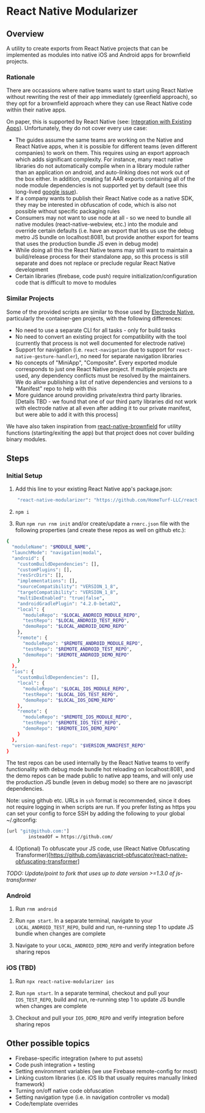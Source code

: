 # React Native Modularizer

## Overview

A utility to create exports from React Native projects that can be implemented as modules into native iOS and Android apps for brownfield projects.

### Rationale

There are occassions where native teams want to start using React Native without rewriting the rest of their app immediately (greenfield approach), so they opt for a brownfield approach where they can use React Native code within their native apps.

On paper, this is supported by React Native (see: [Integration with Existing Apps](https://reactnative.dev/docs/integration-with-existing-apps)). Unfortunately, they do not cover every use case:

- The guides assume the same teams are working on the Native and React Native apps, when it is possible for different teams (even different companies) to work on them. This requires using an export approach which adds significant complexity. For instance, many react native libraries do not automatically compile when in a library module rather than an application on android, and auto-linking does not work out of the box either. In addition, creating fat AAR exports containing all of the node module dependencies is not supported yet by default (see this long-lived [google issue](https://issuetracker.google.com/issues/62121508)).
- If a company wants to publish their React Native code as a native SDK, they may be interested in obfuscation of code, which is also not possible without specific packaging rules
- Consumers may not want to use node at all - so we need to bundle all native modules (react-native-webview, etc.) into the module and override certain defaults (i.e. have an export that lets us use the debug metro JS bundle on localhost:8081, but provide another export for teams that uses the production bundle JS even in debug mode)
- While doing all this the React Native teams may still want to maintain a build/release process for their standalone app, so this process is still separate and does not replace or preclude regular React Native development
- Certain libraries (firebase, code push) require initialization/configuration code that is difficult to move to modules

### Similar Projects

Some of the provided scripts are similar to those used by [Electrode Native](https://native.electrode.io/), particularly the container-gen projects, with the following differences:

- No need to use a separate CLI for all tasks - only for build tasks
- No need to convert an existing project for compatibility with the tool (currently that process is not well documented for electrode native)
- Support for navigation (i.e. `react-navigation` due to support for `react-native-gesture-handler`), no need for separate navigation libraries
- No concepts of "MiniApp", "Composite". Every exported module corresponds to just one React Native project. If multiple projects are used, any dependency conflicts must be resolved by the maintainers. We do allow publishing a list of native dependencies and versions to a "Manifest" repo to help with this
- More guidance around providing private/extra third party libraries. [Details TBD - we found that one of our third party libraries did not work with electrode native at all even after adding it to our private manifest, but were able to add it with this process]

We have also taken inspiration from [react-native-brownfield](https://github.com/callstack/react-native-brownfield) for utility functions (starting/exiting the app) but that project does not cover building binary modules.

## Steps

### Initial Setup

1. Add this line to your existing React Native app's package.json:
```.sh
    "react-native-modularizer": "https://github.com/HomeTurf-LLC/react-native-modularizer.git",
```

2. `npm i`

3. Run `npm run rnm init` and/or create/update a `rnmrc.json` file with the following properties (and create these repos as well on github etc.):

```.sh
{
  "moduleName": "$MODULE_NAME",
  "launchMode": "navigation|modal",
  "android": {
    "customBuildDependencies": [],
    "customPlugins": [],
    "resSrcDirs": [],
    "implementations": [],
    "sourceCompatibility": "VERSION_1_8",
    "targetCompatibility": "VERSION_1_8",
    "multiDexEnabled": "true|false",
    "androidGradlePlugin": "4.2.0-beta02",
    "local": {
      "moduleRepo": "$LOCAL_ANDROID_MODULE_REPO",
      "testRepo": "$LOCAL_ANDROID_TEST_REPO",
      "demoRepo": "$LOCAL_ANDROID_DEMO_REPO"
    },
    "remote": {
      "moduleRepo": "$REMOTE_ANDROID_MODULE_REPO",
      "testRepo": "$REMOTE_ANDROID_TEST_REPO",
      "demoRepo": "$REMOTE_ANDROID_DEMO_REPO"
    }
  },
  "ios": {
    "customBuildDependencies": [],
    "local": {
      "moduleRepo": "$LOCAL_IOS_MODULE_REPO",
      "testRepo": "$LOCAL_IOS_TEST_REPO",
      "demoRepo": "$LOCAL_IOS_DEMO_REPO"
    },
    "remote": {
      "moduleRepo": "$REMOTE_IOS_MODULE_REPO",
      "testRepo": "$REMOTE_IOS_TEST_REPO",
      "demoRepo": "$REMOTE_IOS_DEMO_REPO"
    }
  },
  "version-manifest-repo": "$VERSION_MANIFEST_REPO"
}
```

The test repos can be used internally by the React Native teams to verify functionality with debug mode bundle hot reloading on localhost:8081, and the demo repos can be made public to native app teams, and will only use the production JS bundle (even in debug mode) so there are no javascript dependencies.

Note: using github etc. URLs in `ssh` format is recommended, since it does not require logging in when scripts are run. If you prefer listing as https you can set your config to force SSH by adding the following to your global ~/.gitconfig:

```.sh
[url "git@github.com:"]
        insteadOf = https://github.com/
```

4. (Optional) To obfuscate your JS code, use (React Native Obfuscating Transformer)[https://github.com/javascript-obfuscator/react-native-obfuscating-transformer]

_TODO: Update/point to fork that uses up to date version >=1.3.0 of js-transformer_

### Android

1. Run `rnm android`

2. Run `npm start`. In a separate terminal, navigate to your `LOCAL_ANDROID_TEST_REPO`, build and run, re-running step 1 to update JS bundle when changes are complete

3. Navigate to your `LOCAL_ANDROID_DEMO_REPO` and verify integration before sharing repos

### iOS (TBD)

1. Run `npx react-native-modularizer ios`

2. Run `npm start`. In a separate terminal, checkout and pull your `IOS_TEST_REPO`, build and run, re-running step 1 to update JS bundle when changes are complete

3. Checkout and pull your `IOS_DEMO_REPO` and verify integration before sharing repos

## Other possible topics

- Firebase-specific integration (where to put assets)
- Code push integration + testing
- Setting environment variables (we use Firebase remote-config for most)
- Linking custom libraries (i.e. iOS lib that usually requires manually linked framework)
- Turning on/off native code obfuscation
- Setting navigation type (i.e. in navigation controller vs modal)
- Code/template overrides
